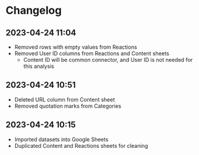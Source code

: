 # Changelog

## 2023-04-24 11:04
- Removed rows with empty values from Reactions
- Removed User ID columns from Reactions and Content sheets
    - Content ID will be common connector, and User ID is not needed for this analysis

## 2023-04-24 10:51
- Deleted URL column from Content sheet
- Removed quotation marks from Categories

## 2023-04-24 10:15
- Imported datasets into Google Sheets
- Duplicated Content and Reactions sheets for cleaning